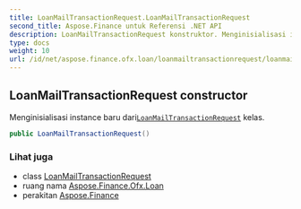 ```yaml
---
title: LoanMailTransactionRequest.LoanMailTransactionRequest
second_title: Aspose.Finance untuk Referensi .NET API
description: LoanMailTransactionRequest konstruktor. Menginisialisasi instance baru dariLoanMailTransactionRequest kelas.
type: docs
weight: 10
url: /id/net/aspose.finance.ofx.loan/loanmailtransactionrequest/loanmailtransactionrequest/
---
```

## LoanMailTransactionRequest constructor

Menginisialisasi instance baru dari[`LoanMailTransactionRequest`](../) kelas.

```csharp
public LoanMailTransactionRequest()
```

### Lihat juga

* class [LoanMailTransactionRequest](../)
* ruang nama [Aspose.Finance.Ofx.Loan](../../loanmailtransactionrequest/)
* perakitan [Aspose.Finance](../../../)


